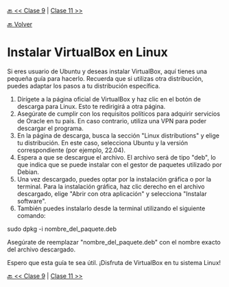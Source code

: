 [🔙 << Clase 9](../09_Class/09_Class.md) | [Clase 11 >>](../11_Class/11_Class.md)

[🔙 Volver](../README.md)


# Instalar VirtualBox en Linux

Si eres usuario de Ubuntu y deseas instalar VirtualBox, aquí tienes una pequeña guía para hacerlo. Recuerda que si utilizas otra distribución, puedes adaptar los pasos a tu distribución específica.

1. Dirígete a la página oficial de VirtualBox y haz clic en el botón de descarga para Linux. Esto te redirigirá a otra página.
2. Asegúrate de cumplir con los requisitos políticos para adquirir servicios de Oracle en tu país. En caso contrario, utiliza una VPN para poder descargar el programa.
3. En la página de descarga, busca la sección "Linux distributions" y elige tu distribución. En este caso, selecciona Ubuntu y la versión correspondiente (por ejemplo, 22.04).
4. Espera a que se descargue el archivo. El archivo será de tipo "deb", lo que indica que se puede instalar con el gestor de paquetes utilizado por Debian.
5. Una vez descargado, puedes optar por la instalación gráfica o por la terminal. Para la instalación gráfica, haz clic derecho en el archivo descargado, elige "Abrir con otra aplicación" y selecciona "Instalar software".
6. También puedes instalarlo desde la terminal utilizando el siguiente comando:


sudo dpkg -i nombre_del_paquete.deb

Asegúrate de reemplazar "nombre_del_paquete.deb" con el nombre exacto del archivo descargado.

Espero que esta guía te sea útil. ¡Disfruta de VirtualBox en tu sistema Linux!



[🔙 << Clase 9](../09_Class/09_Class.md) | [Clase 11 >>](../11_Class/11_Class.md)